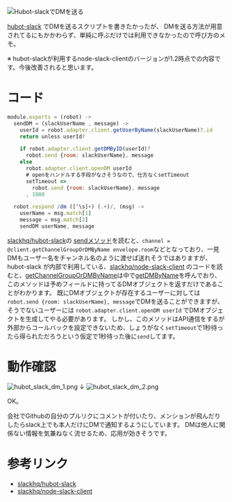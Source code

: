 <!--
title: Hubot-slackでDMを送る
date:  2015-1-xx 12:00
categories: [Hubot, メモ, CoffeeScript]
-->

![Hubot-slackでDMを送る](http://manaten.net/wp-content/uploads/2014/04/hubot.gif)

[hubot-slack](https://github.com/slackhq/hubot-slack)
でDMを送るスクリプトを書きたかったが、
DMを送る方法が用意されてるにもかかわらず、単純に呼ぶだけでは利用できなかったので呼び方のメモ。

※ hubot-slackが利用するnode-slack-clientのバージョンが1.2時点での内容です。今後改善されると思います。


<!-- more -->

# コード

```javascript
module.exports = (robot) ->
  sendDM = (slackUserName , message) ->
    userId = robot.adapter.client.getUserByName(slackUserName)?.id
    return unless userId?

    if robot.adapter.client.getDMByID(userId)?
      robot.send {room: slackUserName}, message
    else
      robot.adapter.client.openDM userId
      # openをハンドルする手段がなさそうなので、仕方なくsetTimeout
      setTimeout =>
        robot.send {room: slackUserName}, message
      , 1000

  robot.respond /dm ([^\s]+) (.+)/, (msg) ->
    userName = msg.match[1]
    message = msg.match[2]
    sendDM userName, message
```
[slackhq/hubot-slack](https://github.com/slackhq/hubot-slack)の [sendメソッド](https://github.com/slackhq/hubot-slack/blob/master/src/slack.coffee#L194)を読むと、`channel = @client.getChannelGroupOrDMByName envelope.room`などとなっており、一見DMもユーザー名をチャンネル名のように渡せば送れそうではありますが、
hubot-slack が内部で利用している、[slackhq/node-slack-client](https://github.com/slackhq/node-slack-client) のコードを読むと、[getChannelGroupOrDMByName](https://github.com/slackhq/node-slack-client/blob/master/src/client.coffee#L275)は中で[getDMByName](https://github.com/slackhq/node-slack-client/blob/master/src/client.coffee#L253)を呼んでおり、このメソッドは予めフィールドに持ってるDMオブジェクトを返すだけであることがわかります。
既にDMオブジェクトが存在するユーザーに対しては`robot.send {room: slackUserName}, message`でDMを送ることができますが、
そうでないユーザーには `robot.adapter.client.openDM userId` でDMオブジェクトを生成してやる必要があります。
しかし、このメソッドはAPI通信をするが外部からコールバックを設定できないため、しょうがなく`setTimeout`で1秒待ったら得られただろうという仮定で1秒待った後に`send`してます。


# 動作確認
![hubot_slack_dm_1.png](http://manaten.net/wp-content/uploads/2015/01/hubot_slack_dm_1.png)
↓
![hubot_slack_dm_2.png](http://manaten.net/wp-content/uploads/2015/01/hubot_slack_dm_2.png)

OK。

会社でGithubの自分のプルリクにコメントが付いたり、メンションが飛んだりしたらslack上でも本人だけにDMで通知するようにしています。
DMは他人に関係ない情報を気兼ねなく流せるため、応用が効きそうです。


# 参考リンク
- [slackhq/hubot-slack](https://github.com/slackhq/hubot-slack)
- [slackhq/node-slack-client](https://github.com/slackhq/node-slack-client)
